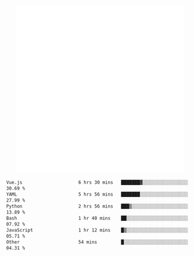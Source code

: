 <div align="center">
    <a href="https://konst.fish">
        <img src="https://raw.githubusercontent.com/konstfish/konstfish/master/fish.svg" alt="Logo" width="450"/>
    </a>
</div>

<!--START_SECTION:waka-->

```text
Vue.js                     6 hrs 30 mins   ███████▓░░░░░░░░░░░░░░░░░   30.69 %
YAML                       5 hrs 56 mins   ███████░░░░░░░░░░░░░░░░░░   27.99 %
Python                     2 hrs 56 mins   ███▒░░░░░░░░░░░░░░░░░░░░░   13.89 %
Bash                       1 hr 40 mins    ██░░░░░░░░░░░░░░░░░░░░░░░   07.92 %
JavaScript                 1 hr 12 mins    █▒░░░░░░░░░░░░░░░░░░░░░░░   05.71 %
Other                      54 mins         █░░░░░░░░░░░░░░░░░░░░░░░░   04.31 %
```

<!--END_SECTION:waka-->
